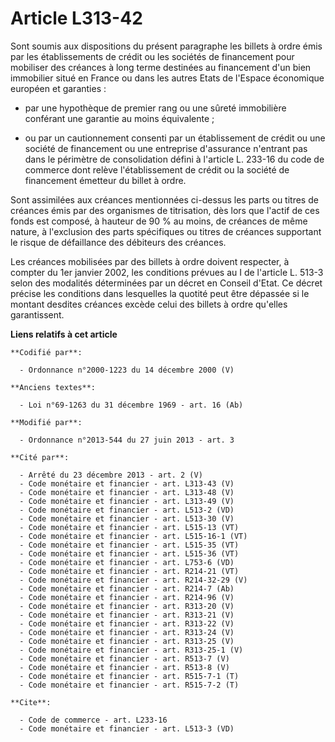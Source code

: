 # Article L313-42

Sont soumis aux dispositions du présent paragraphe les billets à ordre émis par les établissements de crédit ou les sociétés
de financement pour mobiliser des créances à long terme destinées au financement d'un bien immobilier situé en France ou dans
les autres Etats de l'Espace économique européen et garanties :

- par une hypothèque de premier rang ou une sûreté immobilière conférant une garantie au moins équivalente ;

- ou par un cautionnement consenti par un établissement de crédit ou une société de financement ou une entreprise d'assurance
n'entrant pas dans le périmètre de consolidation défini à l'article L. 233-16 du code de commerce dont relève l'établissement
de crédit ou la société de financement émetteur du billet à ordre. 

Sont assimilées aux créances mentionnées ci-dessus les parts ou titres de créances émis par des organismes de titrisation,
dès lors que l'actif de ces fonds est composé, à hauteur de 90 % au moins, de créances de même nature, à l'exclusion des
parts spécifiques ou titres de créances supportant le risque de défaillance des débiteurs des créances. 

Les créances mobilisées par des billets à ordre doivent respecter, à compter du 1er janvier 2002, les conditions prévues au I
de l'article L. 513-3 selon des modalités déterminées par un décret en Conseil d'Etat. Ce décret précise les conditions dans
lesquelles la quotité peut être dépassée si le montant desdites créances excède celui des billets à ordre qu'elles
garantissent.

**Liens relatifs à cet article**

	**Codifié par**:

	  - Ordonnance n°2000-1223 du 14 décembre 2000 (V)

	**Anciens textes**:

	  - Loi n°69-1263 du 31 décembre 1969 - art. 16 (Ab)

	**Modifié par**:

	  - Ordonnance n°2013-544 du 27 juin 2013 - art. 3

	**Cité par**:

	  - Arrêté du 23 décembre 2013 - art. 2 (V)
	  - Code monétaire et financier - art. L313-43 (V)
	  - Code monétaire et financier - art. L313-48 (V)
	  - Code monétaire et financier - art. L313-49 (V)
	  - Code monétaire et financier - art. L513-2 (VD)
	  - Code monétaire et financier - art. L513-30 (V)
	  - Code monétaire et financier - art. L515-13 (VT)
	  - Code monétaire et financier - art. L515-16-1 (VT)
	  - Code monétaire et financier - art. L515-35 (VT)
	  - Code monétaire et financier - art. L515-36 (VT)
	  - Code monétaire et financier - art. L753-6 (VD)
	  - Code monétaire et financier - art. R214-21 (VT)
	  - Code monétaire et financier - art. R214-32-29 (V)
	  - Code monétaire et financier - art. R214-7 (Ab)
	  - Code monétaire et financier - art. R214-96 (V)
	  - Code monétaire et financier - art. R313-20 (V)
	  - Code monétaire et financier - art. R313-21 (V)
	  - Code monétaire et financier - art. R313-22 (V)
	  - Code monétaire et financier - art. R313-24 (V)
	  - Code monétaire et financier - art. R313-25 (V)
	  - Code monétaire et financier - art. R313-25-1 (V)
	  - Code monétaire et financier - art. R513-7 (V)
	  - Code monétaire et financier - art. R513-8 (V)
	  - Code monétaire et financier - art. R515-7-1 (T)
	  - Code monétaire et financier - art. R515-7-2 (T)

	**Cite**:

	  - Code de commerce - art. L233-16
	  - Code monétaire et financier - art. L513-3 (VD)
